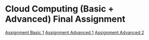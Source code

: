 # Cloud Computing (Basic + Advanced) Final Assignment

[Assignment Basic 1](/Basic01)
[Assignment Advanced 1](/Advanced01)
[Assignment Advanced 2](/Advanced02)
